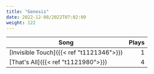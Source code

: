 ```yaml
---
title: "Genesis"
date: 2022-12-08/2022T07:02:09
weight: 122
---
```




 Song | Plays 
----- | -----:
[Invisible Touch]({{< ref "t1121346">}}) | 1
[That's All]({{< ref "t1121980">}}) | 4
